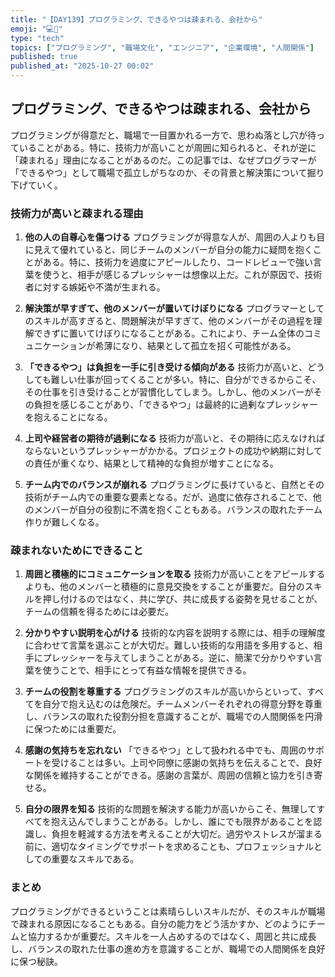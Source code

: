 ```yaml
---
title: "【DAY139】プログラミング、できるやつは疎まれる、会社から"
emoji: "💻😬"
type: "tech"
topics: ["プログラミング", "職場文化", "エンジニア", "企業環境", "人間関係"]
published: true
published_at: "2025-10-27 00:02"
---
```


## プログラミング、できるやつは疎まれる、会社から

プログラミングが得意だと、職場で一目置かれる一方で、思わぬ落とし穴が待っていることがある。特に、技術力が高いことが周囲に知られると、それが逆に「疎まれる」理由になることがあるのだ。この記事では、なぜプログラマーが「できるやつ」として職場で孤立しがちなのか、その背景と解決策について掘り下げていく。

### 技術力が高いと疎まれる理由

1. **他の人の自尊心を傷つける**
   プログラミングが得意な人が、周囲の人よりも目に見えて優れていると、同じチームのメンバーが自分の能力に疑問を抱くことがある。特に、技術力を過度にアピールしたり、コードレビューで強い言葉を使うと、相手が感じるプレッシャーは想像以上だ。これが原因で、技術者に対する嫉妬や不満が生まれる。

2. **解決策が早すぎて、他のメンバーが置いてけぼりになる**
   プログラマーとしてのスキルが高すぎると、問題解決が早すぎて、他のメンバーがその過程を理解できずに置いてけぼりになることがある。これにより、チーム全体のコミュニケーションが希薄になり、結果として孤立を招く可能性がある。

3. **「できるやつ」は負担を一手に引き受ける傾向がある**
   技術力が高いと、どうしても難しい仕事が回ってくることが多い。特に、自分ができるからこそ、その仕事を引き受けることが習慣化してしまう。しかし、他のメンバーがその負担を感じることがあり、「できるやつ」は最終的に過剰なプレッシャーを抱えることになる。

4. **上司や経営者の期待が過剰になる**
   技術力が高いと、その期待に応えなければならないというプレッシャーがかかる。プロジェクトの成功や納期に対しての責任が重くなり、結果として精神的な負担が増すことになる。

5. **チーム内でのバランスが崩れる**
   プログラミングに長けていると、自然とその技術がチーム内での重要な要素となる。だが、過度に依存されることで、他のメンバーが自分の役割に不満を抱くこともある。バランスの取れたチーム作りが難しくなる。

### 疎まれないためにできること

1. **周囲と積極的にコミュニケーションを取る**
   技術力が高いことをアピールするよりも、他のメンバーと積極的に意見交換をすることが重要だ。自分のスキルを押し付けるのではなく、共に学び、共に成長する姿勢を見せることが、チームの信頼を得るためには必要だ。

2. **分かりやすい説明を心がける**
   技術的な内容を説明する際には、相手の理解度に合わせて言葉を選ぶことが大切だ。難しい技術的な用語を多用すると、相手にプレッシャーを与えてしまうことがある。逆に、簡潔で分かりやすい言葉を使うことで、相手にとって有益な情報を提供できる。

3. **チームの役割を尊重する**
   プログラミングのスキルが高いからといって、すべてを自分で抱え込むのは危険だ。チームメンバーそれぞれの得意分野を尊重し、バランスの取れた役割分担を意識することが、職場での人間関係を円滑に保つためには重要だ。

4. **感謝の気持ちを忘れない**
   「できるやつ」として扱われる中でも、周囲のサポートを受けることは多い。上司や同僚に感謝の気持ちを伝えることで、良好な関係を維持することができる。感謝の言葉が、周囲の信頼と協力を引き寄せる。

5. **自分の限界を知る**
   技術的な問題を解決する能力が高いからこそ、無理してすべてを抱え込んでしまうことがある。しかし、誰にでも限界があることを認識し、負担を軽減する方法を考えることが大切だ。過労やストレスが溜まる前に、適切なタイミングでサポートを求めることも、プロフェッショナルとしての重要なスキルである。

### まとめ

プログラミングができるということは素晴らしいスキルだが、そのスキルが職場で疎まれる原因になることもある。自分の能力をどう活かすか、どのようにチームと協力するかが重要だ。スキルを一人占めするのではなく、周囲と共に成長し、バランスの取れた仕事の進め方を意識することが、職場での人間関係を良好に保つ秘訣。